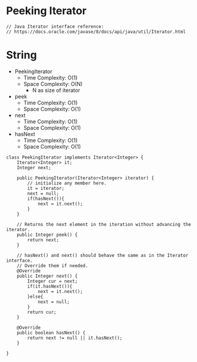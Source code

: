 # Peeking Iterator

```
// Java Iterator interface reference:
// https://docs.oracle.com/javase/8/docs/api/java/util/Iterator.html
```

# String

- PeekingIterator
  - Time Complexity: O(1)
  - Space Complexity: O(N)
    - N as size of iterator
- peek
  - Time Complexity: O(1)
  - Space Complexity: O(1)
- next
  - Time Complexity: O(1)
  - Space Complexity: O(1)
- hasNext
  - Time Complexity: O(1)
  - Space Complexity: O(1)

```
class PeekingIterator implements Iterator<Integer> {
    Iterator<Integer> it;
    Integer next;

	public PeekingIterator(Iterator<Integer> iterator) {
	    // initialize any member here.
        it = iterator;
        next = null;
        if(hasNext()){
            next = it.next();
        }
	}

    // Returns the next element in the iteration without advancing the iterator.
	public Integer peek() {
        return next;
	}

	// hasNext() and next() should behave the same as in the Iterator interface.
	// Override them if needed.
	@Override
	public Integer next() {
        Integer cur = next;
        if(it.hasNext()){
            next = it.next();
        }else{
            next = null;
        }
        return cur;
	}

	@Override
	public boolean hasNext() {
	    return next != null || it.hasNext();
	}

}
```
